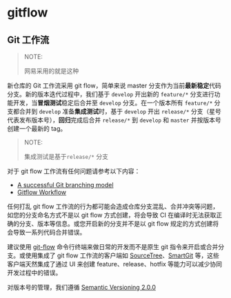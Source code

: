 # gitflow

## Git 工作流

> NOTE: 
>
> 网易采用的就是这种

新仓库的 Git 工作流采用 git flow，简单来说 master 分支作为当前**最新稳定**代码分支。新的版本迭代过程中，我们基于 `develop` 开出新的 `feature/*` 分支进行功能开发，当**冒烟测试**稳定后合并至 `develop` 分支。在一个版本所有 `feature/*` 分支都合并到 `develop` 准备**集成测试**时，基于 `develop` 开出 `release/*` 分支（星号代表发布版本号），**回归**完成后合并 `release/*` 到 `develop` 和 `master` 并按版本号创建一个最新的 tag。

> NOTE: 
>
> 集成测试是基于`release/*` 分支

对于 git flow 工作流有任何问题请参考以下内容：

- [A successful Git branching model](https://nvie.com/posts/a-successful-git-branching-model/)
- [Gitflow Workflow](https://www.atlassian.com/git/tutorials/comparing-workflows/gitflow-workflow)

任何打乱 git flow 工作流的行为都可能会造成仓库分支混乱、合并冲突等问题，如您的分支命名方式不是以 git flow 方式创建，将会导致 CI 在编译时无法获取正确的分支、版本等信息。或您开启新的分支并不是以 git flow 规定的方式创建将会导致一系列代码合并错误。

建议使用 [git-flow](https://github.com/nvie/gitflow) 命令行终端来做日常的开发而不是原生 git 指令来开启或合并分支。或使用集成了 git flow 工作流的客户端如 [SourceTree](https://www.sourcetreeapp.com/)、[SmartGit](https://www.syntevo.com/smartgit/) 等，这些客户端天然集成了通过 UI 来创建 feature、release、hotfix 等能力可以减少协同开发过程中的错误。

对版本号的管理，我们遵循 [Semantic Versioning 2.0.0](https://semver.org/lang/zh-CN/)

